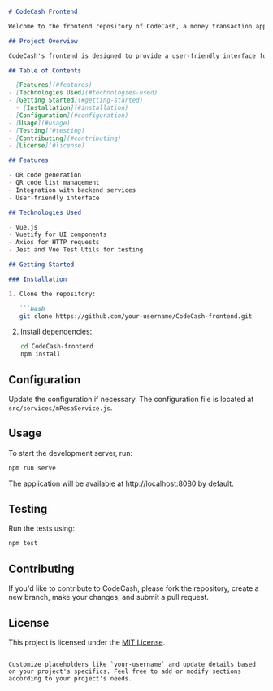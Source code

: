 ```markdown
# CodeCash Frontend

Welcome to the frontend repository of CodeCash, a money transaction app with QR code functionality.

## Project Overview

CodeCash's frontend is designed to provide a user-friendly interface for generating and managing QR codes, as well as interacting with the backend services for seamless transactions.

## Table of Contents

- [Features](#features)
- [Technologies Used](#technologies-used)
- [Getting Started](#getting-started)
  - [Installation](#installation)
- [Configuration](#configuration)
- [Usage](#usage)
- [Testing](#testing)
- [Contributing](#contributing)
- [License](#license)

## Features

- QR code generation
- QR code list management
- Integration with backend services
- User-friendly interface

## Technologies Used

- Vue.js
- Vuetify for UI components
- Axios for HTTP requests
- Jest and Vue Test Utils for testing

## Getting Started

### Installation

1. Clone the repository:

   ```bash
   git clone https://github.com/your-username/CodeCash-frontend.git
   ```

2. Install dependencies:

   ```bash
   cd CodeCash-frontend
   npm install
   ```

## Configuration

Update the configuration if necessary. The configuration file is located at `src/services/mPesaService.js`.

## Usage

To start the development server, run:

```bash
npm run serve
```

The application will be available at http://localhost:8080 by default.

## Testing

Run the tests using:

```bash
npm test
```

## Contributing

If you'd like to contribute to CodeCash, please fork the repository, create a new branch, make your changes, and submit a pull request.

## License

This project is licensed under the [MIT License](LICENSE).
```

Customize placeholders like `your-username` and update details based on your project's specifics. Feel free to add or modify sections according to your project's needs.
